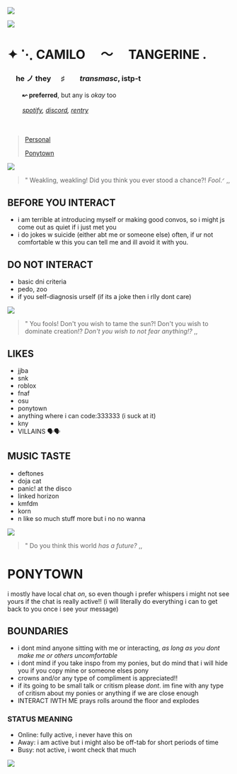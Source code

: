 

![](https://64.media.tumblr.com/d5d16a7847965f2d864108dc3f034bc4/6468d1b912a28cc0-e7/s500x750/866c0b034d12e7d3820e3213ebb2dc2961dd70b4.pnj)

![](https://media.discordapp.net/attachments/773077098029776916/1212898459544330270/Untitled33_20240229200455.png?ex=65f382b7&is=65e10db7&hm=4dec4094045cbf44435206c19176fe680a6fa67f35dff1590a73ccefa910f2c3&=&format=webp&quality=lossless)



# ✦ ⋱ CAMILO  〜     TANGERINE .
###  ㅤ **he** ノ **they**  ㅤ  ♯ ㅤㅤ*transmasc*,  istp-t 
 ㅤ  ㅤ **↜ preferred**, but any is *okay* too
 
 ㅤ  ㅤ  *[spotify](https://open.spotify.com/user/31i7vclqadwhm65lvqzjuatyc3iq?si=4aedffdbae14461b), [discord](https://discord.com/users/771868910844117002), [rentry](https://rentry.co/rromantictangerine)*

 ㅤ 
  ㅤ 
> [Personal](https://github.com/romantictangerine#before-you-interact)
> 
> [Ponytown](https://github.com/romantictangerine#ponytown)


![](https://64.media.tumblr.com/d615581e504a361a1f0a4387e4252f3d/981e193c1ba2a2e0-24/s500x750/579e8e2914d2f835ae293c64d30053e90231acc2.gifv)

>" Weakling, weakling! Did you think you ever stood a chance?! *Fool*.ᐟ ,,


## BEFORE YOU INTERACT
- i am terrible at introducing myself or making good convos, so i might js come out as quiet if i just met you
- i do jokes w suicide (either abt me or someone else) often, if ur not comfortable w this you can tell me and ill avoid it with you.


## DO **NOT** INTERACT 
- basic dni criteria
- pedo, zoo
- if you self-diagnosis urself (if its a joke then i rlly dont care)


![](https://64.media.tumblr.com/c4dae9b43ba10cf9ace129b36b2ee5e9/76d8d2234287670b-e2/s250x400/cd95d96f45636748363b39b7a9bdbb0dd11a0799.gifv)

>" You fools! Don't you wish to tame the sun?! Don't you wish to dominate creation!? *Don't you wish to not fear anything!?* ,,

## LIKES
- jjba
- snk
- roblox
- fnaf
- osu
- ponytown
- anything where i can code:333333 (i suck at it)
- kny
- VILLAINS 🗣🗣

## MUSIC TASTE
- deftones
- doja cat
- panic! at the disco
- linked horizon
- kmfdm
- korn
- n like so much stuff more but i no no wanna

![](https://64.media.tumblr.com/4b8eaa39b1dc97b6f5241b045b5ca9ec/0d9d6392a423e969-0c/s500x750/a79a060e378bce57436289dfda93f6239beb670b.gifv)

>" Do you think this world *has a future?* ,,


# PONYTOWN

i mostly have local chat *on*, so even though i prefer whispers i might not see yours if the chat is really active!! (i will literally do everything i can to get back to you once i see your message)

## BOUNDARIES
- i dont mind anyone sitting with me or interacting, *as long as you dont make me or others uncomfortable*
- i dont mind if you take inspo from my ponies, but do mind that i will hide you if you copy mine or someone elses pony
- crowns and/or any type of compliment is appreciated!!
- if its going to be small talk or critism please *dont*. im fine with any type of critism about my ponies or anything if we are close enough
- INTERACT IWTH ME prays rolls around the floor and explodes

### STATUS MEANING
- Online: fully active, i never have this on
- Away: i am active but i might also be off-tab for short periods of time
- Busy: not active, i wont check that much

![](https://64.media.tumblr.com/2fc92959e65e044919394f254d3043ea/197f12fa82e27886-44/s500x750/610c63f8ea9d79c060fc6caa99e63003ad6b4224.gifv)
